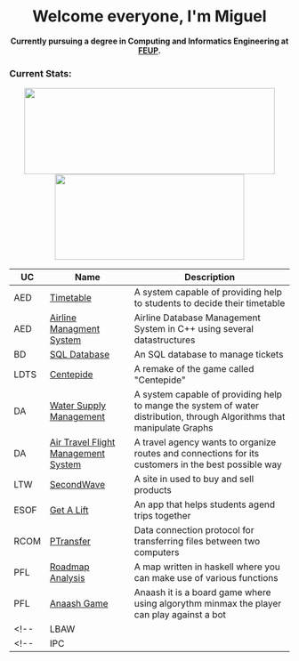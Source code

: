 <h1 align="center"> Welcome everyone, I'm Miguel </h1>

<p align="center" style="font-weight:bold;">
    Currently pursuing a degree in Computing and Informatics Engineering at <a href="https://www.fe.up.pt">FEUP</a>.
</p>

### Current Stats:

<p align="center">
 <img width="450" height="155" align="center" src="https://github-readme-stats.vercel.app/api?username=Miteus2004&hide=prs&count_private=true&show_icons=true&theme=github_dark">
 <img width="340" height="154" align="center" src="https://github-readme-stats.vercel.app/api/top-langs/?username=Miteus2004&layout=compact&theme=github_dark&hide=Makefile,Cmake,Shell,Starlark,M4,Html,teX&line_height=27">
</p>

| UC   | Name      | Description                                                                                                                                                   
|------|-----------|---------------------------------------------------------------------------------------------------------------------------------------------------------------
| AED  | [Timetable](https://github.com/Miteus2004/AED-PROJ1)    | A system capable of providing help to students to decide their timetable|
| AED  | [Airline Managment System](https://github.com/Miteus2004/AED-PROJ2)    | Airline Database Management System in C++ using several datastructures  |
| BD   | [SQL Database](https://github.com/Miteus2004/BD)    | An SQL database to manage tickets |
| LDTS | [Centepide](https://github.com/Miteus2004/LDTS)    | A remake of the game called "Centepide" |
| DA   | [Water Supply Management](https://github.com/Miteus2004/DA-PROJ2)  | A system capable of providing help to mange the system of water distribution, through Algorithms that manipulate Graphs                |
| DA   | [Air Travel Flight Management System](https://github.com/Miteus2004/DA-PROJ2)  | A travel agency wants to organize routes and connections for its customers in the best possible way                |
| LTW  | [SecondWave](https://github.com/Miteus2004/LTW) | A site in used to buy and sell products          |
| ESOF | [Get A Lift](https://github.com/Miteus2004/ESOF)     | An app that helps students agend trips together |
| RCOM | [PTransfer](https://github.com/Miteus2004/RCOM.proj2)     |  Data connection protocol for transferring files between two computers               |
| PFL  | [Roadmap Analysis](https://github.com/Miteus2004/PFL-PROJ1)     | A map written in haskell where you can make use of various functions  |  
| PFL  | [Anaash Game](https://github.com/Miteus2004/PFL-PROJ2)     | Anaash it is a board game where using algorythm minmax the player can play against a bot  |  
<!--| LBAW | | A Q and A site to the students and professors of the University of Porto |-->
<!--| IPC  | |   |-->
